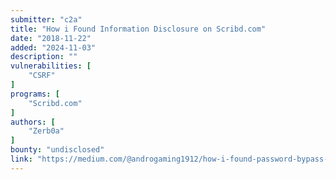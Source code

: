 ```yaml
---
submitter: "c2a"
title: "How i Found Information Disclosure on Scribd.com"
date: "2018-11-22"
added: "2024-11-03"
description: ""
vulnerabilities: [
    "CSRF"
]
programs: [
    "Scribd.com"
]
authors: [
    "Zerb0a"
]
bounty: "undisclosed"
link: "https://medium.com/@androgaming1912/how-i-found-password-bypass-vulnerability-on-private-document-at-scribd-com-c0905e8dcc9a"
---
```




